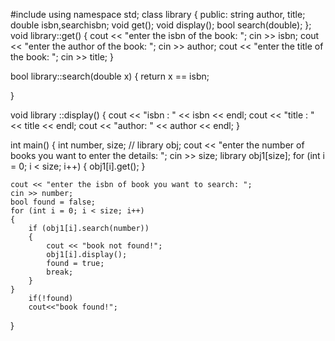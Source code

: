 #include <iostream>
using namespace std;
class library
{
public:
    string author, title;
    double isbn,searchisbn;
    void get();
    void display();
    bool search(double);
};
void library::get()
{
    cout << "enter the isbn of the book: ";
    cin >> isbn;
    cout << "enter the author of the book: ";
    cin >> author;
    cout << "enter the title of the book: ";
    cin >> title;
}

bool library::search(double x)
{
    return x == isbn;
    
}

void library ::display()
{
    cout << "isbn : " << isbn << endl;
    cout << "title : " << title << endl;
    cout << "author: " << author << endl;
}

int main()
{
    int number, size;
    // library obj;
    cout << "enter the number of books you want to enter the details: ";
    cin >> size;
    library obj1[size];
    for (int i = 0; i < size; i++)
    {
        obj1[i].get();
    }

    cout << "enter the isbn of book you want to search: ";
    cin >> number;
    bool found = false;
    for (int i = 0; i < size; i++)
    {
        if (obj1[i].search(number))
        {
            cout << "book not found!";
            obj1[i].display();
            found = true;
            break;
        }
    }
        if(!found)
        cout<<"book found!";
}
